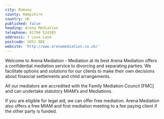 ```yaml
---
city: Romsey
county: Hampshire
country: UK
published: false
heading: Arena Mediation
telephone: 01794 524395
address1: 7 Love Lane
postcode: SO51 8DE
website: 'http://www.arenamediation.co.uk/'
---
```

Welcome to Arena Mediation - Mediation at its best
Arena Mediation offers a confidential mediation service to divorcing and separating parties. We facilitate options and solutions for our clients to make their own decisions about financial settlements and child arrangements.

All our mediators are accredited with the Family Mediation Council [FMC] and can undertake statutory MIAM’s and Mediations.

If you are eligible for legal aid, we can offer free mediation. Arena Mediation also offers a free MIAM and first mediation meeting to a fee paying client if the other party is funded.